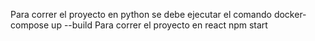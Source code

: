 Para correr el proyecto en python se debe ejecutar el comando docker-compose up --build
Para correr el proyecto en react npm start
